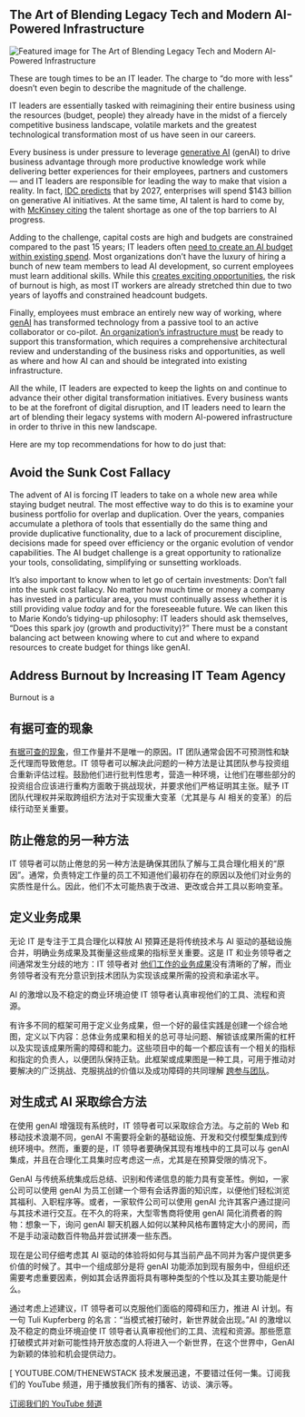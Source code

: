 ## The Art of Blending Legacy Tech and Modern AI-Powered Infrastructure

![Featured image for The Art of Blending Legacy Tech and Modern AI-Powered Infrastructure](https://cdn.thenewstack.io/media/2024/05/2bf4aee5-color-3580779_1280-1024x639.jpg)

These are tough times to be an IT leader. The charge to “do more with less” doesn’t even begin to describe the magnitude of the challenge.

IT leaders are essentially tasked with reimagining their entire business using the resources (budget, people) they already have in the midst of a fiercely competitive business landscape, volatile markets and the greatest technological transformation most of us have seen in our careers.

Every business is under pressure to leverage [generative AI](https://thenewstack.io/5-lessons-from-linkedins-first-foray-into-genai-development/) (genAI) to drive business advantage through more productive knowledge work while delivering better experiences for their employees, partners and customers — and IT leaders are responsible for leading the way to make that vision a reality. In fact, [IDC predicts](https://www.idc.com/getdoc.jsp?containerId=prUS51310423#:~:text=NEEDHAM%252C%2520Mass.%252C%2520October%252016,on%2520GenAI%2520solutions%2520in%25202023.) that by 2027, enterprises will spend $143 billion on generative AI initiatives. At the same time, AI talent is hard to come by, with [McKinsey citing](https://www.mckinsey.com/featured-insights/artificial-intelligence/ai-adoption-advances-but-foundational-barriers-remain) the talent shortage as one of the top barriers to AI progress.

Adding to the challenge, capital costs are high and budgets are constrained compared to the past 15 years; IT leaders often [need to create an AI budget within existing spend](https://thenewstack.io/reducing-cloud-spend-need-not-be-a-paradox/). Most organizations don’t have the luxury of hiring a bunch of new team members to lead AI development, so current employees must learn additional skills. While this [creates exciting opportunities](https://thenewstack.io/the-opportunity-of-open-source-to-create-opportunities-for-others/), the risk of burnout is high, as most IT workers are already stretched thin due to two years of layoffs and constrained headcount budgets.

Finally, employees must embrace an entirely new way of working, where [genAI](https://thenewstack.io/genai-acceleration-depends-on-infrastructure-as-code/) has transformed technology from a passive tool to an active collaborator or co-pilot. [An organization’s infrastructure must](https://thenewstack.io/5-tips-every-organization-must-consider-when-going-cloud-native/) be ready to support this transformation, which requires a comprehensive architectural review and understanding of the business risks and opportunities, as well as where and how AI can and should be integrated into existing infrastructure.

All the while, IT leaders are expected to keep the lights on and continue to advance their other digital transformation initiatives. Every business wants to be at the forefront of digital disruption, and IT leaders need to learn the art of blending their legacy systems with modern AI-powered infrastructure in order to thrive in this new landscape.

Here are my top recommendations for how to do just that:

## Avoid the Sunk Cost Fallacy

The advent of AI is forcing IT leaders to take on a whole new area while staying budget neutral. The most effective way to do this is to examine your business portfolio for overlap and duplication. Over the years, companies accumulate a plethora of tools that essentially do the same thing and provide duplicative functionality, due to a lack of procurement discipline, decisions made for speed over efficiency or the organic evolution of vendor capabilities. The AI budget challenge is a great opportunity to rationalize your tools, consolidating, simplifying or sunsetting workloads.

It’s also important to know when to let go of certain investments: Don’t fall into the sunk cost fallacy. No matter how much time or money a company has invested in a particular area, you must continually assess whether it is still providing value *today* and for the foreseeable future. We can liken this to Marie Kondo’s tidying-up philosophy: IT leaders should ask themselves, “Does this spark joy (growth and productivity)?” There must be a constant balancing act between knowing where to cut and where to expand resources to create budget for things like genAI.

## Address Burnout by Increasing IT Team Agency

Burnout is a
## 有据可查的现象

[有据可查的现象](https://thenewstack.io/tech-works-how-to-identify-and-address-burnout-on-your-team/)，但工作量并不是唯一的原因。IT 团队通常会因不可预测性和缺乏代理而导致倦怠。IT 领导者可以解决此问题的一种方法是让其团队参与投资组合重新评估过程。鼓励他们进行批判性思考，营造一种环境，让他们在哪些部分的投资组合应该进行重构方面敢于挑战现状，并要求他们严格证明其主张。赋予 IT 团队代理权并采取跨组织方法对于实现重大变革（尤其是与 AI 相关的变革）的后续行动至关重要。

## 防止倦怠的另一种方法

IT 领导者可以防止倦怠的另一种方法是确保其团队了解与工具合理化相关的“原因”。通常，负责特定工作量的员工不知道他们最初存在的原因以及他们对业务的实质性是什么。因此，他们不太可能热衷于改进、更改或合并工具以影响变革。

## 定义业务成果

无论 IT 是专注于工具合理化以释放 AI 预算还是将传统技术与 AI 驱动的基础设施合并，明确业务成果及其衡量这些成果的指标至关重要。这是 IT 和业务领导者之间通常发生分歧的地方：IT 领导者对
[他们工作的业务成果](https://thenewstack.io/how-an-event-driven-architecture-drives-business-agility/)没有清晰的了解，而业务领导者没有充分意识到技术团队为实现该成果所需的投资和承诺水平。

AI 的激增以及不稳定的商业环境迫使 IT 领导者认真审视他们的工具、流程和资源。

有许多不同的框架可用于定义业务成果，但一个好的最佳实践是创建一个综合地图，定义以下内容：总体业务成果和相关的总可寻址问题、解锁该成果所需的杠杆以及实现该成果所需的障碍和能力。这些项目中的每一个都应该有一个相关的指标和指定的负责人，以便团队保持正轨。此框架或成果图是一种工具，可用于推动对要解决的广泛挑战、克服挑战的价值以及成功障碍的共同理解
[跨参与团队](https://thenewstack.io/partner-across-teams-to-create-a-cybersecurity-culture/)。

## 对生成式 AI 采取综合方法

在使用 genAI 增强现有系统时，IT 领导者可以采取综合方法。与之前的 Web 和移动技术浪潮不同，genAI 不需要将全新的基础设施、开发和交付模型集成到传统环境中。然而，重要的是，IT 领导者要确保其现有堆栈中的工具可以与 genAI 集成，并且在合理化工具集时应考虑这一点，尤其是在预算受限的情况下。

GenAI 与传统系统集成后总结、识别和传递信息的能力具有变革性。例如，一家公司可以使用 genAI 为员工创建一个带有会话界面的知识库，以便他们轻松浏览其福利、入职程序等。或者，一家软件公司可以使用 genAI 允许其客户通过提问与其技术进行交互。在不久的将来，大型零售商将使用 genAI 简化消费者的购物：想象一下，询问 genAI 聊天机器人如何以某种风格布置特定大小的房间，而不是手动滚动数百件物品并尝试拼凑一些东西。

现在是公司仔细考虑其 AI 驱动的体验将如何与其当前产品不同并为客户提供更多价值的时候了。其中一个组成部分是将 genAI 功能添加到现有服务中，但组织还需要考虑重要因素，例如其会话界面将具有哪种类型的个性以及其主要功能是什么。

通过考虑上述建议，IT 领导者可以克服他们面临的障碍和压力，推进 AI 计划。有一句 Tuli Kupferberg 的名言：“当模式被打破时，新世界就会出现。”AI 的激增以及不稳定的商业环境迫使 IT 领导者认真审视他们的工具、流程和资源。那些愿意打破模式并对新可能性持开放态度的人将进入一个新世界，在这个世界中，GenAI 为新颖的体验和机会提供动力。

[
YOUTUBE.COM/THENEWSTACK
技术发展迅速，不要错过任何一集。订阅我们的 YouTube
频道，用于播放我们所有的播客、访谈、演示等。

[订阅我们的 YouTube 频道](https://youtube.com/thenewstack?sub_confirmation=1)